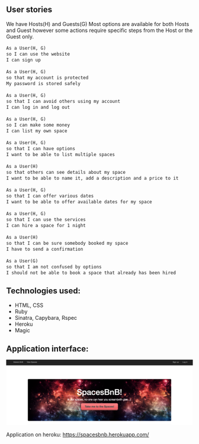 ## User stories

We have Hosts(H) and Guests(G)
Most options are available for both Hosts and Guest however some actions require specific steps from the Host or the Guest only.

```
As a User(H, G)
so I can use the website
I can sign up

As a User(H, G)
so that my account is protected
My password is stored safely

As a User(H, G)
so that I can avoid others using my account
I can log in and log out

As a User(H, G)
so I can make some money
I can list my own space

As a User(H, G)
so that I can have options
I want to be able to list multiple spaces

As a User(H)
so that others can see details about my space
I want to be able to name it, add a description and a price to it

As a User(H, G)
so that I can offer various dates
I want to be able to offer available dates for my space

As a User(H, G)
so that I can use the services
I can hire a space for 1 night

As a User(H)
so that I can be sure somebody booked my space
I have to send a confirmation

As a User(G)
so that I am not confused by options
I should not be able to book a space that already has been hired
```

Technologies used:
-----------------
* HTML, CSS
* Ruby
* Sinatra, Capybara, Rspec
* Heroku
* Magic

Application interface:
---------------------
![intro](app/images/intro.png)

Application on heroku: https://spacesbnb.herokuapp.com/
